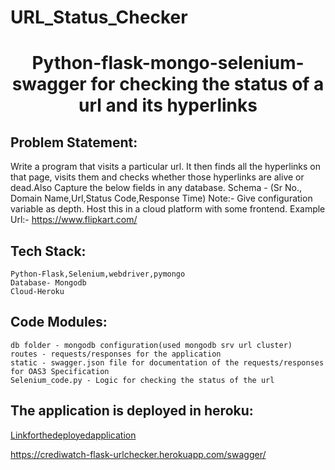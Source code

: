 # URL_Status_Checker
<h1> 
<p align="center" >Python-flask-mongo-selenium-swagger for checking the status of a url and its hyperlinks</h1>

## Problem Statement:
Write a program that visits a particular url. It then finds all the hyperlinks on that page, visits them and checks whether those hyperlinks are alive or dead.Also Capture the below fields  in any database.
    Schema - (Sr No., Domain Name,Url,Status Code,Response Time)
    Note:- Give configuration variable as depth.
    Host this in a cloud platform with some frontend.
    Example Url:- https://www.flipkart.com/

## Tech Stack:
    Python-Flask,Selenium,webdriver,pymongo
    Database- Mongodb
    Cloud-Heroku
## Code Modules:
    db folder - mongodb configuration(used mongodb srv url cluster)
    routes - requests/responses for the application
    static - swagger.json file for documentation of the requests/responses for OAS3 Specification
    Selenium_code.py - Logic for checking the status of the url
## The application is deployed in heroku: 

[Linkforthedeployedapplication](https://crediwatch-flask-urlchecker.herokuapp.com/swagger/)

https://crediwatch-flask-urlchecker.herokuapp.com/swagger/
